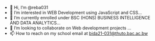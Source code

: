 - 👋 Hi, I’m @reba031
- 👀 I’m interested in WEB Development using JavaScript and CSS...
- 🌱 I’m currently enrolled under BSC (HONS) BUSINESS INTELLIGENCE AND DATA ANALYTICS...
- 💞️ I’m looking to collaborate on Web development projects ...
- 📫 How to reach on my school email at bida21-031@thuto.bac.ac.bw 

<!---
reba031/reba031 is a ✨ special ✨ repository because its `README.md` (this file) appears on your GitHub profile.
You can click the Preview link to take a look at your changes.
--->
